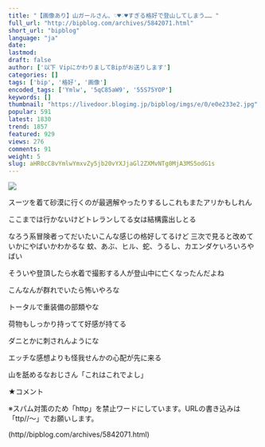 ```yaml
---
title: "【画像あり】山ガールさん、♡♥♡♥すぎる格好で登山してしまう…… "
full_url: "http://bipblog.com/archives/5842071.html"
short_url: "bipblog"
language: "ja"
date: 
lastmod: 
draft: false
author: ['以下 VipにかわりましてBipがお送りします']
categories: []
tags: ['bip', '格好', '画像']
encoded_tags: ['Ymlw', '5qC85aW9', '55S75YOP']
keywords: []
thumbnail: "https://livedoor.blogimg.jp/bipblog/imgs/e/0/e0e233e2.jpg"
popular: 591
latest: 1830
trend: 1857
featured: 929
views: 276
comments: 91
weight: 5
slug: aHR0cC8vYmlwYmxvZy5jb20vYXJjaGl2ZXMvNTg0MjA3MS5odG1s
---
```


![](https://livedoor.blogimg.jp/bipblog/imgs/e/0/e0e233e2.jpg)

<div><p>スーツを着て砂漠に行くのが最適解やったりするしこれもまたアリかもしれん</p><p>ここまでは行かないけどトレランしてる女は結構露出しとる</p><p>なろう系冒険者ってだいたいこんな感じの格好してるけど 三次で見ると改めていかにやばいかわかるな 蚊、あぶ、ヒル、蛇、うるし、カエンダケいろいろやばい</p><p>そういや登頂したら水着で撮影する人が登山中に亡くなったんだよね</p><p>こんなんが群れでいたら怖いやろな</p><p>トータルで重装備の部類やな</p><p>荷物もしっかり持ってて好感が持てる</p><p>ダニとかに刺されんようにな</p><p>エッチな感想よりも怪我せんかの心配が先に来る</p><p>山を舐めるなおじさん「これはこれでよし」</p><p class='meiryo'>★コメント</p><p class='center'><p class='kyakuchu center'>※スパム対策のため「http」を禁止ワードにしています。URLの書き込みは「ttp//～」でお願いします。</p></p> </div>

(http//bipblog.com/archives/5842071.html)

